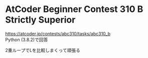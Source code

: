 # AtCoder Beginner Contest 310 B Strictly Superior  
https://atcoder.jp/contests/abc310/tasks/abc310_b  
Python (3.8.2)で回答  

2重ループでLを比較しまくって頑張る
